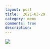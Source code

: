 ```yaml
---
layout: post
title:  2021-03-29
category: menu
comments: true
description: 
---
```


![]({{site.baseurl}}/assets/menu/2021-03-29.png)


